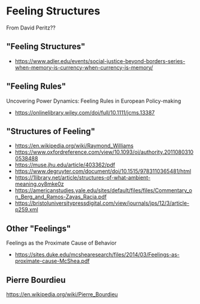 # Feeling Structures

From David Peritz??

## "Feeling Structures"

* https://www.adler.edu/events/social-justice-beyond-borders-series-when-memory-is-currency-when-currency-is-memory/

## "Feeling Rules"

Uncovering Power Dynamics: Feeling Rules in European Policy-making
* https://onlinelibrary.wiley.com/doi/full/10.1111/jcms.13387


## "Structures of Feeling"

* https://en.wikipedia.org/wiki/Raymond_Williams
* https://www.oxfordreference.com/view/10.1093/oi/authority.20110803100538488
* https://muse.jhu.edu/article/403362/pdf
* https://www.degruyter.com/document/doi/10.1515/9783110365481/html
* https://1library.net/article/structures-of-what-ambient-meaning.oy8mke0z
* https://americanstudies.yale.edu/sites/default/files/files/Commentary_on_Berg_and_Ramos-Zayas_Racia.pdf
* https://bristoluniversitypressdigital.com/view/journals/jps/12/3/article-p259.xml


## Other "Feelings"

Feelings as the Proximate Cause of Behavior
* https://sites.duke.edu/mcshearesearch/files/2014/03/Feelings-as-proximate-cause-McShea.pdf


## Pierre Bourdieu

https://en.wikipedia.org/wiki/Pierre_Bourdieu